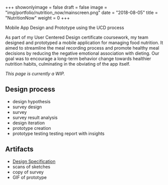 +++
showonlyimage = false
draft = false
image = "img/portfolio/nutrition_now/mainscreen.png"
date = "2018-08-05"
title = "NutritionNow"
weight = 0
+++

Mobile App Design and Prototype using the UCD process

<!--more-->

As part of my User Centered Design certificate coursework, my team designed and prototyped a mobile application for managing food nutrition. It aimed to streamline the meal recording process and promote healthy meal decisions by reducing the negative emotional association with dieting. Our goal was to encourage a long-term behavior change towards healthier nutrition habits, culminating in the obviating of the app itself.

*This page is currently a WIP.*

## Design process

- design hypothesis
- survey design
- survey
- survey result analysis
- design iteration
- prototype creation
- prototype testing testing report with insights

## Artifacts

- [Design Specification](/img/portfolio/nutrition_now/design_specifications.pdf)
- scans of sketches
- copy of survey
- GIF of prototype

